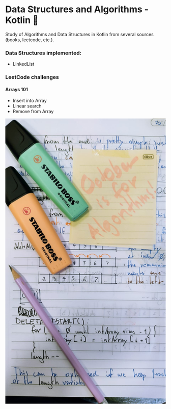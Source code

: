 # Data Structures and Algorithms - Kotlin 🤖

Study of Algorithms and Data Structures in Kotlin from several sources (books, leetcode, etc.).

### Data Structures implemented:
  - LinkedList

### LeetCode challenges
#### Arrays 101
  - Insert into Array
  - Linear search
  - Remove from Array

![October is for algorithms!](algorithm.jpg)



